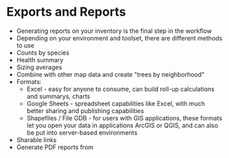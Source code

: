 # Exports and Reports

* Generating reports on your inventory is the final step in the workflow
* Depending on your environment and toolset, there are different methods to use
* Counts by species
* Health summary
* Sizing averages
* Combine with other map data and create "trees by neighborhood"
* Formats:
  * Excel - easy for anyone to consume, can build roll-up calculations and summarys, charts
  * Google Sheets - spreadsheet capabilities like Excel, with much better sharing and publishing capabilities
  * Shapefiles / File GDB - for users with GIS applications, these formats let you open your data in applications ArcGIS or QGIS, and can also be put into server-based environments
* Sharable links
* Generate PDF reports from 